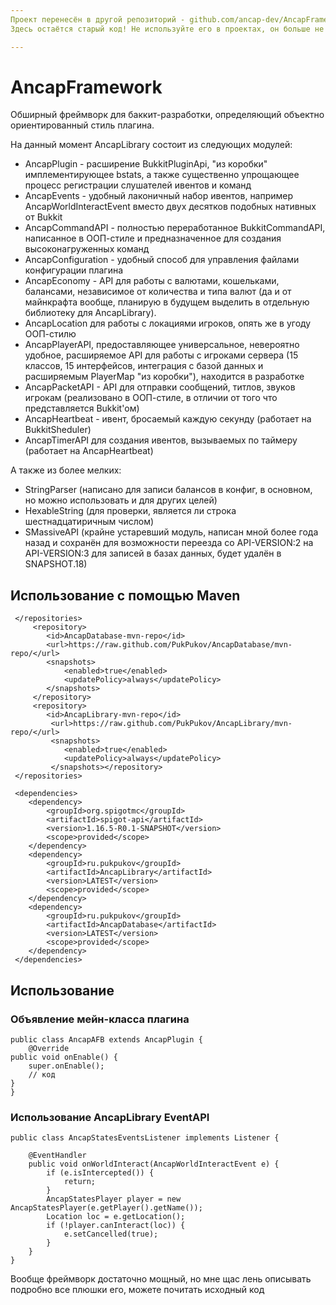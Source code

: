 ```yaml
---
Проект перенесён в другой репозиторий - github.com/ancap-dev/AncapFramework
Здесь остаётся старый код! Не используйте его в проектах, он больше не поддерживается.

---
```



# AncapFramework
Обширный фреймворк для баккит-разработки, определяющий объектно ориентированный стиль плагина.

На данный момент AncapLibrary состоит из следующих модулей:
- AncapPlugin - расширение BukkitPluginApi, "из коробки" имплементирующее bstats, а также существенно упрощающее процесс регистрации слушателей ивентов и команд
- AncapEvents - удобный лаконичный набор ивентов, например AncapWorldInteractEvent вместо двух десятков подобных нативных от Bukkit
- AncapCommandAPI - полностью переработанное BukkitCommandAPI, написанное в ООП-стиле и предназначенное для создания высоконагруженных команд
- AncapConfiguration - удобный способ для управления файлами конфигурации плагина
- AncapEconomy - API для работы с валютами, кошельками, балансами, независимое от количества и типа валют (да и от майнкрафта вообще, планирую в будущем выделить в отдельную библиотеку для AncapLibrary).
- AncapLocation для работы с локациями игроков, опять же в угоду ООП-стилю
- AncapPlayerAPI, предоставляющее универсальное, невероятно удобное, расширяемое API для работы с игроками сервера (15 классов, 15 интерфейсов, интеграция с базой данных и расширяемым PlayerMap "из коробки"), находится в разработке
- AncapPacketAPI - API для отправки сообщений, титлов, звуков игрокам (реализовано в ООП-стиле, в отличии от того что представляется Bukkit'ом)
- AncapHeartbeat - ивент, бросаемый каждую секунду (работает на BukkitSheduler)
- AncapTimerAPI для создания ивентов, вызываемых по таймеру (работает на AncapHeartbeat)

А также из более мелких:
- StringParser (написано для записи балансов в конфиг, в основном, но можно использовать и для других целей)
- HexableString (для проверки, является ли строка шестнадцатиричным числом)
- SMassiveAPI (крайне устаревший модуль, написан мной более года назад и сохранён для возможности переезда со API-VERSION:2 на API-VERSION:3 для записей в базах данных, будет удалён в SNAPSHOT.18)

## Использование с помощью Maven

	 </repositories>
	     <repository>  
			<id>AncapDatabase-mvn-repo</id>  
			<url>https://raw.github.com/PukPukov/AncapDatabase/mvn-repo/</url>  
			<snapshots> 
				<enabled>true</enabled>  
				<updatePolicy>always</updatePolicy>  
			</snapshots>
	     </repository>
	     <repository>  
			<id>AncapLibrary-mvn-repo</id>  
			 <url>https://raw.github.com/PukPukov/AncapLibrary/mvn-repo/</url>  
			 <snapshots>
				<enabled>true</enabled>  
				<updatePolicy>always</updatePolicy>  
			 </snapshots></repository>
     </repositories>
     
     <dependencies>  
		<dependency> 
			<groupId>org.spigotmc</groupId>  
			<artifactId>spigot-api</artifactId>  
			<version>1.16.5-R0.1-SNAPSHOT</version>  
			<scope>provided</scope>  
		</dependency>  
		<dependency> 
			<groupId>ru.pukpukov</groupId>  
			<artifactId>AncapLibrary</artifactId>  
			<version>LATEST</version>  
			<scope>provided</scope>  
		</dependency>  
		<dependency>
			<groupId>ru.pukpukov</groupId>  
			<artifactId>AncapDatabase</artifactId>  
			<version>LATEST</version>  
			<scope>provided</scope>  
		</dependency>
     </dependencies>

## Использование

### Объявление мейн-класса плагина

    public class AncapAFB extends AncapPlugin {
    	@Override
	public void onEnable() {
		super.onEnable();
		// код
	}
    }

### Использование AncapLibrary EventAPI

    public class AncapStatesEventsListener implements Listener {  
      
	    @EventHandler  
	    public void onWorldInteract(AncapWorldInteractEvent e) {  
	        if (e.isIntercepted()) {  
	            return;  
		    }  
	        AncapStatesPlayer player = new AncapStatesPlayer(e.getPlayer().getName());  
		    Location loc = e.getLocation();  
		    if (!player.canInteract(loc)) {  
		        e.setCancelled(true);  
	        }  
        }  
    }

Вообще фреймворк достаточно мощный, но мне щас лень описывать подробно все плюшки его, можете почитать исходный код
